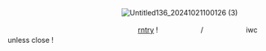 　　　　　　　　　　　　　　　　![Untitled136_20241021100126 (3)](https://github.com/user-attachments/assets/b295defc-1965-43a7-8016-c9d92d26cd80)



　　　　　　　　　　　　　　　　　  　[rntry](https://rentry.co/mayochi) !　　　　　　/　　　　　　iwc unless close !
　　　　　　　　　　　　
